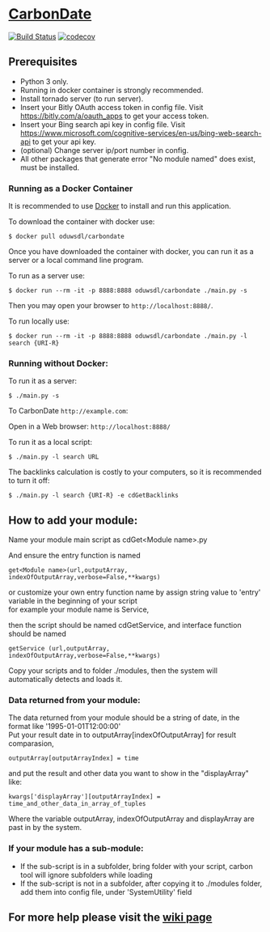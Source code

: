 # [CarbonDate](http://carbondate.cs.odu.edu)

[![Build Status](https://travis-ci.org/grantat/CarbonDate.svg?branch=master)](https://travis-ci.org/grantat/CarbonDate)
[![codecov](https://codecov.io/gh/grantat/CarbonDate/branch/master/graph/badge.svg)](https://codecov.io/gh/grantat/CarbonDate)

## Prerequisites
* Python 3 only.
* Running in docker container is strongly recommended.
* Install tornado server (to run server).
* Insert your Bitly OAuth access token in config file. Visit https://bitly.com/a/oauth_apps to get your access token.
* Insert your Bing search api key in config file. Visit https://www.microsoft.com/cognitive-services/en-us/bing-web-search-api to get your api key.
* (optional) Change server ip/port number in config.
* All other packages that generate error "No module named" does exist, must be installed.

### Running as a Docker Container

It is recommended to use [Docker](https://www.docker.com/) to install and run this application.

To download the container with docker use:
```
$ docker pull oduwsdl/carbondate
```

Once you have downloaded the container with docker, you can run it as a server or a local command line program.

To run as a server use:
```
$ docker run --rm -it -p 8888:8888 oduwsdl/carbondate ./main.py -s
```
Then you may open your browser to `http://localhost:8888/`.

To run locally use:
```
$ docker run --rm -it -p 8888:8888 oduwsdl/carbondate ./main.py -l search {URI-R}
```

### Running without Docker:

To run it as a server:

```
$ ./main.py -s
```
To CarbonDate `http://example.com`:

Open in a Web browser: `http://localhost:8888/`

To run it as a local script:

```
$ ./main.py -l search URL
```

The backlinks calculation is costly to your computers, so it is recommended to turn it off:

```
$ ./main.py -l search {URI-R} -e cdGetBacklinks
```

## How to add your module:

Name your module main script as cdGet\<Module name\>.py

And ensure the entry function is named  
```
get<Module name>(url,outputArray, indexOfOutputArray,verbose=False,**kwargs)  
```
or customize your own entry function name by assign string value to 'entry' variable in the beginning of your script  
for example your module name is Service,

then the script should be named cdGetService, and interface function should be named  
```
getService (url,outputArray, indexOfOutputArray,verbose=False,**kwargs)  
```

Copy your scripts and to folder ./modules, then the system will automatically detects and loads it.  

### Data returned from your module:

The data returned from your module should be a string of date, in the format like '1995-01-01T12:00:00'  
Put your result date in to outputArray\[indexOfOutputArray\] for result comparasion,  

```
outputArray[outputArrayIndex] = time
```

and put the result and other data you want to show in the "displayArray" like:  
```
kwargs['displayArray'][outputArrayIndex] = time_and_other_data_in_array_of_tuples
```

Where the variable outputArray, indexOfOutputArray and displayArray are past in by the system.  

### If your module has a sub-module:

* If the sub-script is in a subfolder, bring folder with your script, carbon tool will ignore subfolders while loading
* If the sub-script is not in a subfolder, after copying it to ./modules folder, add them into config file, under 'SystemUtility' field

## For more help please visit the [wiki page](https://github.com/DarkAngelZT/CarbonDate/wiki)
